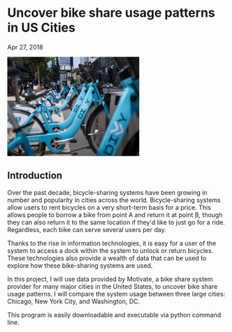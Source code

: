 ﻿# Uncover bike share usage patterns in US Cities
Apr 27, 2018

<img src="./bikeshare-image.jpg" width="60%">

## Introduction

Over the past decade, bicycle-sharing systems have been growing in number and popularity in cities across the world.
Bicycle-sharing systems allow users to rent bicycles on a very short-term basis for a price. This allows people to
borrow a bike from point A and return it at point B, though they can also return it to the same location if they'd like
to just go for a ride. Regardless, each bike can serve several users per day.

Thanks to the rise in information technologies, it is easy for a user of the system to access a dock within the system
to unlock or return bicycles. These technologies also provide a wealth of data that can be used to explore how these
bike-sharing systems are used.

In this project, I will use data provided by Motivate, a bike share system provider for many major cities in the
United States, to uncover bike share usage patterns. I will compare the system usage between three large cities:
Chicago, New York City, and Washington, DC.

This program is easily downloadable and executable via python command line. 

